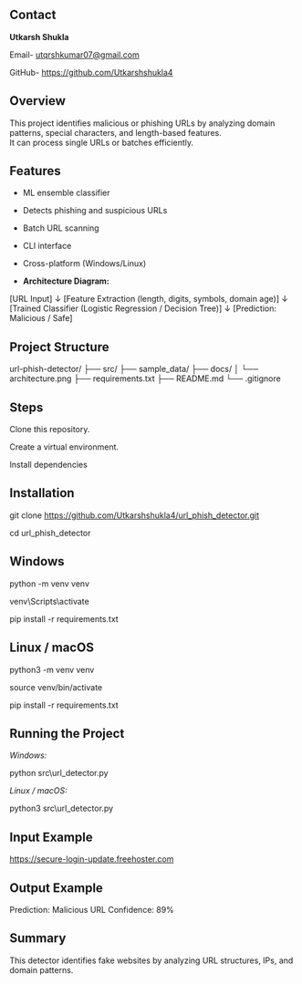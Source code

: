 ## Contact

**Utkarsh Shukla**

Email- utqrshkumar07@gmail.com

GitHub- https://github.com/Utkarshshukla4

##  Overview
This project identifies malicious or phishing URLs by analyzing domain patterns, special characters, and length-based features.  
It can process single URLs or batches efficiently.

##  Features
- ML ensemble classifier  
- Detects phishing and suspicious URLs  
- Batch URL scanning  
- CLI interface  
- Cross-platform (Windows/Linux)

-  **Architecture Diagram:**   

[URL Input]
      ↓
[Feature Extraction (length, digits, symbols, domain age)]
      ↓
[Trained Classifier (Logistic Regression / Decision Tree)]
      ↓
[Prediction: Malicious / Safe]

## Project Structure

url-phish-detector/
├── src/
├── sample_data/
├── docs/
│   └── architecture.png
├── requirements.txt
├── README.md
└── .gitignore

## Steps

Clone this repository.

Create a virtual environment.

Install dependencies


## Installation
git clone https://github.com/Utkarshshukla4/url_phish_detector.git

cd url_phish_detector


## Windows
python -m venv venv

venv\Scripts\activate

pip install -r requirements.txt


## Linux / macOS
python3 -m venv venv

source venv/bin/activate

pip install -r requirements.txt


## Running the Project
_Windows:_

python src\url_detector.py

_Linux / macOS:_

python3 src\url_detector.py


## Input Example
https://secure-login-update.freehoster.com

## Output Example
Prediction: Malicious URL
Confidence: 89%

## Summary

This detector identifies fake websites by analyzing URL structures, IPs, and domain patterns.
